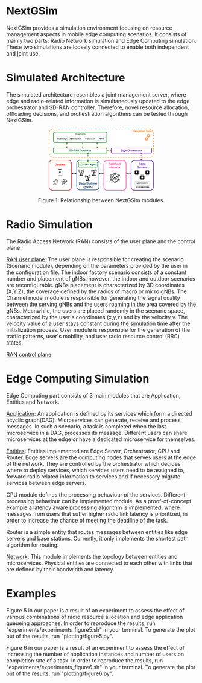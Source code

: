# NextGSim

NextGSim provides a simulation environment focusing on resource management aspects in mobile edge computing scenarios. It consists of mainly two parts: Radio Network simulation and Edge Computing
simulation. These two simulations are loosely connected to enable both independent and joint use.

# Simulated Architecture

The simulated architecture resembles a joint management server, where edge and radio-related information is simultaneously updated 
to the edge orchestrator and SD-RAN controller. Therefore, novel resource allocation, offloading decisions, and orchestration algorithms can be tested through NextGSim. 

<p align="center">
  <img src="doc/Simulated_Architecture.png" width="55%">
  <p align="center">
    Figure 1: Relationship between NextGSim modules.
  </p>

# Radio Simulation
The Radio Access Network (RAN) consists of the user plane and the control plane. 

<ins>RAN user plane</ins>: The user plane is responsible for creating the scenario (</ins>Scenario</ins> module), depending on the parameters provided by the user in the 
configuration file. The indoor factory scenario consists of a constant number and placement of gNBs, however, the indoor and outdoor scenarios are reconfigurable.
gNBs placement is characterized by 3D coordinates (X,Y,Z), the coverage defined by the radios of macro or micro gNBs. The </ins>Channel model</ins> module is responsible for 
generating the signal quality between the serving gNBs and the users roaming in the area covered by the gNBs. 
Meanwhile, the users are placed randomly in the scenario space, characterized by the user's coordinates (x,y,z) and by the velocity v. The velocity value of a user stays constant
during the simulation time after the initialization process. </ins>User</ins> module is responsible for the generation of the traffic patterns, user's mobility, and user radio resource
control (RRC) states.

<ins>RAN control plane</ins>:


# Edge Computing Simulation
Edge Computing part consists of 3 main modules that are Application, Entities and
Network.

<ins>Application</ins>: An application is defined by its services which form a directed
acyclic graph(DAG). Microservices can generate, receive and process messages. In such a scenario, a task is completed
when the last microservice in a DAG, processes its message. Different users can share microservices at the edge or have
a dedicated microservice for themselves.

<ins>Entities</ins>: Entities implemented are Edge Server, Orchestrator, CPU and Router. Edge servers are the computing
nodes that serves users at the edge of the network. They are controlled by the orchestrator which decides where to deploy services,
which services users need to be assigned to, forward radio related information to services and if necessary migrate services
between edge servers. 

CPU module defines the processing behaviour of the services. Different processing behaviour can be implemented
module. As a proof-of-concept example a latency aware processing algorithm is implemented, where messages from users that suffer 
higher radio link latency is prioritized, in order to increase the chance of meeting the deadline of the task.

Router is a simple entity that routes messages between entities like edge servers and base stations. Currently, it only implements
the shortest path algorithm for routing.

<ins>Network</ins>: This module implements the topology between entities and microservices. Physical entities 
are connected to each other with links that are defined by their bandwidth and latency.

# Examples
Figure 5 in our paper is a result of an experiment to assess the effect of various combinations of radio resource allocation and 
edge application queueing approaches. In order to reproduce the results, run "experiments/experiments_figure5.sh" in your terminal.
To generate the plot out of the results, run "plotting/figure5.py".

Figure 6 in our paper is a result of an experiment to assess the effect of increasing the number of application instances 
and number of users on completion rate of a task. 
In order to reproduce the results, run "experiments/experiments_figure6.sh" in your terminal.
To generate the plot out of the results, run "plotting/figure6.py".



